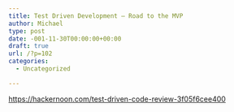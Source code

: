 ```yaml
---
title: Test Driven Development – Road to the MVP
author: Michael
type: post
date: -001-11-30T00:00:00+00:00
draft: true
url: /?p=102
categories:
  - Uncategorized

---
```

https://hackernoon.com/test-driven-code-review-3f05f6cee400